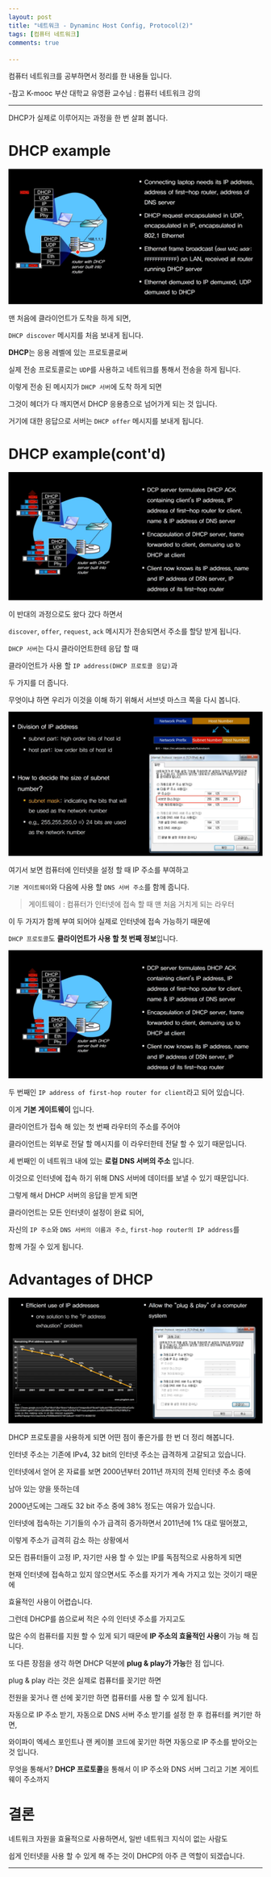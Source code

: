 ```yaml
---
layout: post
title: "네트워크 - Dynaminc Host Config, Protocol(2)"
tags: [컴퓨터 네트워크]
comments: true

---
```


컴퓨터 네트워크를 공부하면서 정리를 한 내용들 입니다.

-참고 K-mooc 부산 대학교 유영환 교수님 : 컴퓨터 네트워크 강의

---

DHCP가 실제로 이루어지는 과정을 한 번 살펴 봅니다.

# DHCP example

<img src="https://raw.githubusercontent.com/junghyun100/junghyun100.github.io/master/images/1219/DHCP%20example.PNG">

맨 처음에 클라이언트가 도착을 하게 되면,

`DHCP discover` 메시지를 처음 보내게 됩니다.

<strong>DHCP</strong>는 응용 레벨에 있는 프로토콜로써 

실제 전송 프로토콜로는 `UDP`를 사용하고 네트워크를 통해서 전송을 하게 됩니다. 

이렇게 전송 된 메시지가 `DHCP 서버`에 도착 하게 되면

그것이 헤더가 다 깨지면서 DHCP 응용층으로 넘어가게 되는 것 입니다.

거기에 대한 응답으로 서버는 `DHCP offer` 메시지를 보내게 됩니다.

# DHCP example(cont'd)

<img src="https://raw.githubusercontent.com/junghyun100/junghyun100.github.io/master/images/1219/DHCP%20example2.PNG">

이 반대의 과정으로도 왔다 갔다 하면서 

`discover`, `offer`, `request`, `ack` 메시지가 전송되면서 주소를 할당 받게 됩니다.

`DHCP 서버`는 다시 클라이언트한테 응답 할 때 

클라이언트가 사용 할 `IP address(DHCP 프로토콜 응답)`과 

두 가지를 더 줍니다. 

무엇이냐 하면 우리가 이것을 이해 하기 위해서 서브넷 마스크 쪽을 다시 봅니다.

<img src="https://raw.githubusercontent.com/junghyun100/junghyun100.github.io/master/images/1219/Subnet%20Mask.PNG">

여기서 보면 컴퓨터에 인터넷을 설정 할 때 IP 주소를 부여하고 

`기본 게이트웨이`와 다음에 사용 할 `DNS 서버 주소`를 함께 줍니다.

> 게이트웨이 : 컴퓨터가 인터넷에 접속 할 때 맨 처음 거치게 되는 라우터

이 두 가지가 함께 부여 되어야 실제로 인터넷에 접속 가능하기 때문에 

`DHCP 프로토콜`도 <strong>클라이언트가 사용 할 첫 번째 정보</strong>입니다.

<img src="https://raw.githubusercontent.com/junghyun100/junghyun100.github.io/master/images/1219/DHCP%20example2.PNG">

두 번째인 `IP address of first-hop router for client`라고 되어 있습니다.

이게 <strong>기본 게이트웨이</strong> 입니다.

클라이언트가 접속 해 있는 첫 번째 라우터의 주소를 주어야 

클라이언트는 외부로 전달 할 메시지를 이 라우터한테 전달 할 수 있기 때문입니다.

세 번째인 이 네트워크 내에 있는 <strong>로컬 DNS 서버의 주소</strong> 입니다.

이것으로 인터넷에 접속 하기 위해 DNS 서버에 데이터를 보낼 수 있기 때문입니다.

그렇게 해서 DHCP 서버의 응답을 받게 되면 

클라이언트는 모든 인터넷이 설정이 완료 되어,

자신의 `IP 주소`와 `DNS 서버의 이름과 주소`, `first-hop router의 IP address`를 

함께 가질 수 있게 됩니다.

# Advantages of DHCP

<img src="https://raw.githubusercontent.com/junghyun100/junghyun100.github.io/master/images/1219/Advantages%20of%20DHCP.PNG">

DHCP 프로토콜을 사용하게 되면 어떤 점이 좋은가를 한 번 더 정리 해봅니다.

인터넷 주소는 기존에 IPv4, 32 bit의 인터넷 주소는 급격하게 고갈되고 있습니다.

인터넷에서 얻어 온 자료를 보면 2000년부터 2011년 까지의 전체 인터넷 주소 중에 

남아 있는 양을 뜻하는데

2000년도에는 그래도 32 bit 주소 중에 38% 정도는 여유가 있습니다.

인터넷에 접속하는 기기들의 수가 급격히 증가하면서 2011년에 1% 대로 떨어졌고,

이렇게 주소가 급격히 감소 하는 상황에서 

모든 컴퓨터들이 고정 IP, 자기만 사용 할 수 있는 IP를 독점적으로 사용하게 되면 

현재 인터넷에 접속하고 있지 않으면서도 주소를 자기가 계속 가지고 있는 것이기 때문에 

효율적인 사용이 어렵습니다.

그런데 DHCP를 씀으로써 적은 수의 인터넷 주소를 가지고도

많은 수의 컴퓨터를 지원 할 수 있게 되기 때문에 <strong>IP 주소의 효율적인 사용</strong>이 가능 해 집니다.

또 다른 장점을 생각 하면 DHCP 덕분에 <strong>plug & play가 가능</strong>한 점 입니다.

plug & play 라는 것은 실제로 컴퓨터를 꽂기만 하면

전원을 꽂거나 랜 선에 꽂기만 하면 컴퓨터를 사용 할 수 있게 됩니다. 

자동으로 IP 주소 받기, 자동으로 DNS 서버 주소 받기를 설정 한 후 컴퓨터를 켜기만 하면,

와이파이 엑세스 포인트나 랜 케이블 코드에 꽂기만 하면 자동으로 IP 주소를 받아오는 것 입니다.

무엇을 통해서? <strong>DHCP 프로토콜</strong>을 통해서 이 IP 주소와 DNS 서버 그리고 기본 게이트웨이 주소까지

# 결론

네트워크 자원을 효율적으로 사용하면서, 일반 네트워크 지식이 없는 사람도 

쉽게 인터넷을 사용 할 수 있게 해 주는 것이 DHCP의 아주 큰 역할이 되겠습니다.


---
